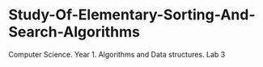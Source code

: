 # Study-Of-Elementary-Sorting-And-Search-Algorithms
Computer Science. Year 1. Algorithms and Data structures. Lab 3
